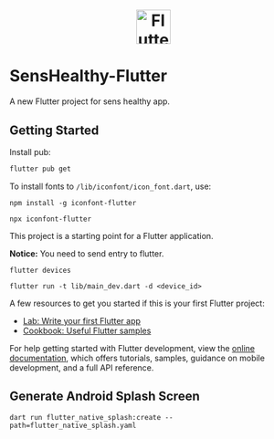 <a href="https://flutter.dev/">
  <h1 align="center">
    <picture>
      <source media="(prefers-color-scheme: dark)" srcset="https://storage.googleapis.com/cms-storage-bucket/6e19fee6b47b36ca613f.png">
      <img style="height: 60px" alt="Flutter" src="https://storage.googleapis.com/cms-storage-bucket/c823e53b3a1a7b0d36a9.png">
    </picture>
  </h1>
</a>

# SensHealthy-Flutter

A new Flutter project for sens healthy app.

## Getting Started

Install pub:

```bash
flutter pub get
```

To install fonts to `/lib/iconfont/icon_font.dart`, use:

```shell
npm install -g iconfont-flutter

npx iconfont-flutter
```

This project is a starting point for a Flutter application.

**Notice:** You need to send entry to flutter.

```shell
flutter devices

flutter run -t lib/main_dev.dart -d <device_id>
```

A few resources to get you started if this is your first Flutter project:

- [Lab: Write your first Flutter app](https://docs.flutter.dev/get-started/codelab)
- [Cookbook: Useful Flutter samples](https://docs.flutter.dev/cookbook)

For help getting started with Flutter development, view the
[online documentation](https://docs.flutter.dev/), which offers tutorials,
samples, guidance on mobile development, and a full API reference.

## Generate Android Splash Screen

```shell
dart run flutter_native_splash:create --path=flutter_native_splash.yaml
```
